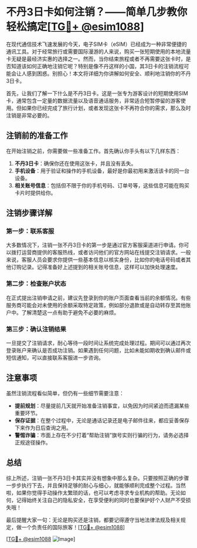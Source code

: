 # 不丹3日卡如何注销？——简单几步教你轻松搞定[[TG💪+ @esim1088](https://t.me/s/esim1088)]

在现代通信技术飞速发展的今天，电子SIM卡（eSIM）已经成为一种非常便捷的通讯工具。对于经常旅行或需要国际漫游的人来说，购买一张短期使用的本地流量卡无疑是最经济实惠的选择之一。然而，当你结束旅程或者不再需要这张卡时，是否知道该如何正确地注销它呢？特别是像不丹这样的小国，其3日卡的注销流程可能会让人感到困惑。别担心！本文将详细为你讲解如何安全、顺利地注销你的不丹3日卡。

首先，让我们了解一下什么是不丹3日卡。这是一张专为游客设计的短期使用SIM卡，通常包含一定量的数据流量以及语音通话服务，非常适合短暂停留的游客使用。但如果你已经完成了旅行计划，或者发现这张卡不再符合你的需求，那么及时注销是非常必要的。

## 注销前的准备工作

在开始注销之前，你需要做一些准备工作。首先确认你手头有以下几样东西：

1. **不丹3日卡**：确保你还在使用这张卡，并且没有丢失。
2. **手机设备**：用于验证和操作的手机设备，最好是你最初用来激活该卡的同一台设备。
3. **相关账号信息**：包括但不限于你的手机号码、订单号等，这些信息可能在购买卡片时提供给你。

## 注销步骤详解

### 第一步：联系客服

大多数情况下，注销一张不丹3日卡的第一步是通过官方客服渠道进行申请。你可以拨打运营商提供的客服热线，或者访问他们的官方网站在线提交注销请求。一般来说，客服人员会要求你提供一些基本信息以核实身份，比如你的电话号码或者其他订购记录。记得准备好上述提到的相关账号信息，这样可以加快处理速度。

### 第二步：检查账户状态

在正式提出注销申请之前，建议先登录到你的账户页面查看当前的余额情况。有些服务商可能会对未使用的余额采取特定政策，例如部分退款或是自动转存至其他账户中。了解清楚这一点有助于避免不必要的麻烦。

### 第三步：确认注销结果

一旦提交了注销请求，耐心等待一段时间让系统完成处理过程。期间可以通过再次登录账户来确认是否成功注销。如果遇到任何问题，比如未能如期收到确认邮件或短信通知，可以直接联系客服进一步咨询。

## 注意事项

虽然注销流程看似简单，但仍有一些细节需要注意：

- **提前规划**：尽量提前几天就开始准备注销事宜，以免因为时间紧迫而遗漏某些重要环节。
- **保存证据**：在整个过程中，无论是通话记录还是电子邮件往来，都应妥善保存下来作为日后查询之用。
- **警惕诈骗**：市面上存在不少打着“帮助注销”旗号实则行骗的行为，请务必选择正规途径操作。

## 总结

综上所述，注销一张不丹3日卡其实并没有想象中那么复杂。只要按照正确的步骤一步步执行下去，并且保持足够的耐心与细心，就能够顺利完成整个过程。当然啦，如果你觉得手动操作太繁琐的话，也可以考虑寻求专业机构的帮助。无论如何，记得始终关注自己的隐私安全，在享受便利的同时也要保护好个人财产不受损失哦！

最后提醒大家一句：无论是购买还是注销，都要记得遵守当地法律法规及相关规定，做一个负责任的国际旅客！[[TG💪+ @esim1088](https://t.me/s/esim1088)] 

[[TG💪+ @esim1088](https://t.me/s/esim1088) ![Image](https://i.postimg.cc/4NQfJmqS/Snipaste-2025-05-13-00-14-12.png)]